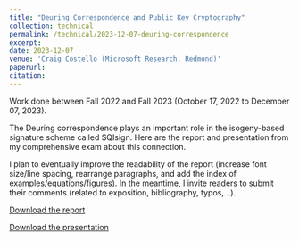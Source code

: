 ```yaml
---
title: "Deuring Correspondence and Public Key Cryptography"
collection: technical
permalink: /technical/2023-12-07-deuring-correspondence
excerpt:
date: 2023-12-07
venue: 'Craig Costello (Microsoft Research, Redmond)'
paperurl: 
citation: 
---
```

Work done between Fall 2022 and Fall 2023 (October 17, 2022 to December 07, 2023).

The Deuring correspondence plays an important role in the isogeny-based signature scheme called SQIsign. Here are the report and presentation from my comprehensive exam about this connection. 

I plan to eventually improve the readability of the report (increase font size/line spacing, rearrange paragraphs, and add the index of examples/equations/figures). In the meantime, I invite readers to submit their comments (related to exposition, bibliography, typos,...).

[Download the report](http://gkorpal.github.io/files/gaurish_comp_written.pdf)

[Download the presentation](http://gkorpal.github.io/files/gaurish_comp_oral.pdf)
